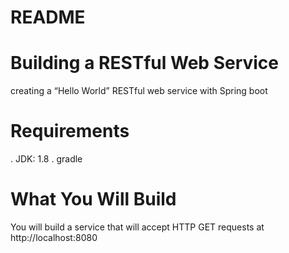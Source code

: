 # README

# Building a RESTful Web Service
creating a “Hello World” RESTful web service with Spring boot

# Requirements
. JDK: 1.8
. gradle

# What You Will Build
You will build a service that will accept HTTP GET requests at http://localhost:8080
